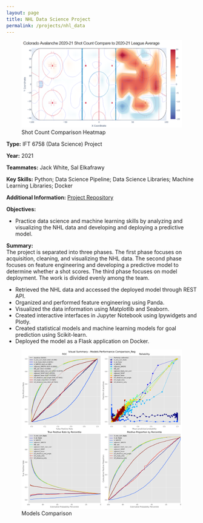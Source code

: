 ```yaml
---
layout: page
title: NHL Data Science Project
permalink: /projects/nhl_data
---
```





<div class="parent">
<figure>
    <img src="/images/nhl_heatmap.png" alt="nhl_heatmap" class="postimg" />
    <figcaption>Shot Count Comparison Heatmap</figcaption>
</figure>
</div>

<b>Type:</b> IFT 6758 (Data Science) Project

<b>Year:</b> 2021

<b>Teammates:</b> Jack White, Sal Elkafrawy

<b>Key Skills:</b> Python; Data Science Pipeline; Data Science Libraries; Machine Learning Libraries; Docker

<b>Additional Information:</b> [Project Repository](https://github.com/6758-Project)

<b>Objectives:</b>
-  Practice data science and machine learning skills by analyzing and visualizing the NHL data and developing and deploying a predictive model.


<b>Summary: </b>
<br> The project is separated into three phases. The first phase focuses on acquisition, cleaning, and visualizing the NHL data. The second phase focuses on feature engineering and developing a predictive model to determine whether a shot scores. The third phase focuses on model deployment. The work is divided evenly among the team.
- Retrieved the NHL data and accessed the deployed model through REST API.
- Organized and performed feature engineering using Panda.
- Visualized the data information using Matplotlib and Seaborn.
- Created interactive interfaces in Jupyter Notebook using Ipywidgets and Plotly.
- Created statistical models and machine learning models for goal prediction using Scikit-learn.
- Deployed the model as a Flask application on Docker.



<figure>
    <img src="/images/nhl_model.png" alt="nhl_model" class="postimg" />
    <figcaption>Models Comparison</figcaption>
</figure>
</div>